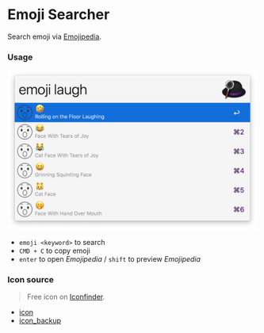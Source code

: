 # Emoji Searcher

Search emoji via [Emojipedia](https://emojipedia.org/).

### Usage

![search](./screenshot/search.jpg)

- `emoji <keyword>` to search
- `CMD + C` to copy emoji
- `enter` to open _Emojipedia_ / `shift` to preview _Emojipedia_

### Icon source

> Free icon on [Iconfinder](https://www.iconfinder.com/).

- [icon](https://www.iconfinder.com/icons/2239873/amazed_emoji_emoji_facebook_fb_reaction_icon)
- [icon_backup](https://www.iconfinder.com/icons/1325174/amaze_emoji_emoticon_reaction_shock_surprise_icon)
